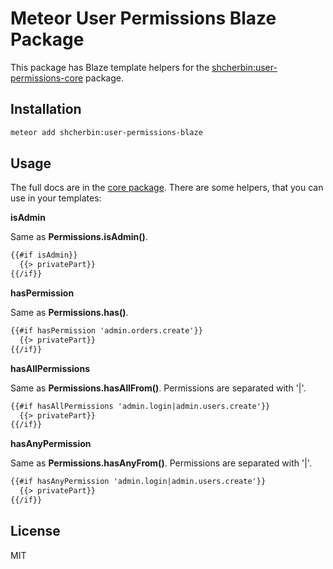 # Meteor User Permissions Blaze Package

This package has Blaze template helpers for the [shcherbin:user-permissions-core](https://atmospherejs.com/shcherbin/user-permissions-core) package.

## Installation

```sh
meteor add shcherbin:user-permissions-blaze
```

## Usage

The full docs are in the [core package](https://atmospherejs.com/shcherbin/user-permissions-core). There are some helpers, that you can use in your templates:

**isAdmin**

Same as **Permissions.isAdmin()**.

```html
{{#if isAdmin}}
  {{> privatePart}}
{{/if}}
```

**hasPermission**

Same as **Permissions.has()**.

```html
{{#if hasPermission 'admin.orders.create'}}
  {{> privatePart}}
{{/if}}
```

**hasAllPermissions**

Same as **Permissions.hasAllFrom()**. Permissions are separated with '|'.

```html
{{#if hasAllPermissions 'admin.login|admin.users.create'}}
  {{> privatePart}}
{{/if}}
```

**hasAnyPermission**

Same as **Permissions.hasAnyFrom()**. Permissions are separated with '|'.

```html
{{#if hasAnyPermission 'admin.login|admin.users.create'}}
  {{> privatePart}}
{{/if}}
```

## License

MIT